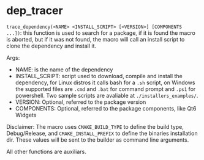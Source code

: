 # dep_tracer

`trace_dependency(<NAME> <INSTALL_SCRIPT> [<VERSION>] [COMPONENTS ...])`:
this function is used to search for a package, if it is found the macro is aborted, but if it was not found, the macro will call an install script to clone the dependency and install it.

Args:
- NAME: is the name of the dependency
- INSTALL_SCRIPT: script used to download, compile and install the dependency, for Linux distros it calls bash for a `.sh` script, on Windows the supported files are `.cmd` and `.bat` for command prompt and `.ps1` for powershell. Two sample scripts are avaliable at `./installers_examples/`.
- VERSION: Optional, referred to the package version
- COMPONENTS: Optional, referred to the package components, like Qt6 Widgets

Disclaimer: The macro uses `CMAKE_BUILD_TYPE` to define the build type, Debug/Release, and `CMAKE_INSTALL_PREFIX` to define the binaries installation dir. These values will be sent to the builder as command line arguments.

All other functions are auxiliars.